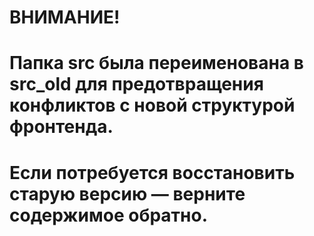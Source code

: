 # ВНИМАНИЕ!
# Папка src была переименована в src_old для предотвращения конфликтов с новой структурой фронтенда.
# Если потребуется восстановить старую версию — верните содержимое обратно.
